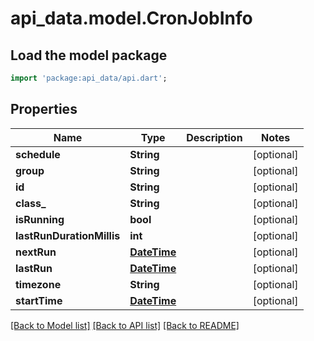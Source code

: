 # api_data.model.CronJobInfo

## Load the model package
```dart
import 'package:api_data/api.dart';
```

## Properties
Name | Type | Description | Notes
------------ | ------------- | ------------- | -------------
**schedule** | **String** |  | [optional] 
**group** | **String** |  | [optional] 
**id** | **String** |  | [optional] 
**class_** | **String** |  | [optional] 
**isRunning** | **bool** |  | [optional] 
**lastRunDurationMillis** | **int** |  | [optional] 
**nextRun** | [**DateTime**](DateTime.md) |  | [optional] 
**lastRun** | [**DateTime**](DateTime.md) |  | [optional] 
**timezone** | **String** |  | [optional] 
**startTime** | [**DateTime**](DateTime.md) |  | [optional] 

[[Back to Model list]](../README.md#documentation-for-models) [[Back to API list]](../README.md#documentation-for-api-endpoints) [[Back to README]](../README.md)


